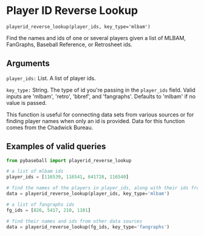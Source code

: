 # Player ID Reverse Lookup

`playerid_reverse_lookup(player_ids, key_type='mlbam')`

Find the names and ids of one or several players given a list of MLBAM, FanGraphs, Baseball Reference, or Retrosheet ids. 

## Arguments
`player_ids:` List. A list of player ids.

`key_type:` String. The type of id you're passing in the `player_ids` field. Valid inputs are 'mlbam', 'retro', 'bbref', and 'fangraphs'. Defaults to 'mlbam' if no value is passed. 
 
This function is useful for connecting data sets from various sources or for finding player names when only an id is provided. Data for this function comes from the Chadwick Bureau. 

## Examples of valid queries

```python
from pybaseball import playerid_reverse_lookup

# a list of mlbam ids
player_ids = [116539, 116541, 641728, 116540]

# find the names of the players in player_ids, along with their ids from other data sources
data = playerid_reverse_lookup(player_ids, key_type='mlbam')

# a list of fangraphs ids
fg_ids = [826, 5417, 210, 1101]

# find their names and ids from other data sources
data = playerid_reverse_lookup(fg_ids, key_type='fangraphs')
```
